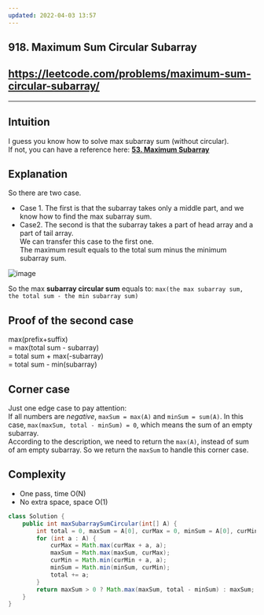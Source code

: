 ```yaml
---
updated: 2022-04-03 13:57
---
```

## 918. Maximum Sum Circular Subarray
## https://leetcode.com/problems/maximum-sum-circular-subarray/

<hr>

## Intuition
I guess you know how to solve max subarray sum (without circular). <br>
If not, you can have a reference here: **[53. Maximum Subarray](../53.%20Maximum%20Subarray)**


## Explanation
So there are two case. <br>
- Case 1. The first is that the subarray takes only a middle part, and we know how to find the max subarray sum.
- Case2. The second is that the subarray takes a part of head array and a part of tail array. <br>
We can transfer this case to the first one. <br>
The maximum result equals to the total sum minus the minimum subarray sum.

![image](https://user-images.githubusercontent.com/64855541/132093483-1a8200f4-41aa-4aec-970f-9de096cd06bd.png)

So the max **subarray circular sum** equals to: `max(the max subarray sum, the total sum - the min subarray sum)`


## Proof of the second case
max(prefix+suffix)  <br>
= max(total sum - subarray) <br>
= total sum + max(-subarray) <br>
= total sum - min(subarray) <br>


## Corner case
Just one edge case to pay attention: <br> 
If all numbers are _negative_, `maxSum = max(A)` and `minSum = sum(A)`. In this case, `max(maxSum, total - minSum) = 0`, which means the sum of an empty subarray. <br>
According to the description, we need to return the `max(A)`, instead of sum of am empty subarray.
So we return the `maxSum` to handle this corner case.


## Complexity
- One pass, time O(N)
- No extra space, space O(1)

```java
class Solution {
    public int maxSubarraySumCircular(int[] A) {
        int total = 0, maxSum = A[0], curMax = 0, minSum = A[0], curMin = 0;
        for (int a : A) {
            curMax = Math.max(curMax + a, a);
            maxSum = Math.max(maxSum, curMax);
            curMin = Math.min(curMin + a, a);
            minSum = Math.min(minSum, curMin);
            total += a;
        }
        return maxSum > 0 ? Math.max(maxSum, total - minSum) : maxSum;
    }
}
```
